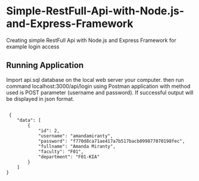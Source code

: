 # Simple-RestFull-Api-with-Node.js-and-Express-Framework
Creating simple RestFull Api with Node.js and Express Framework for example login access

## Running Application
Import api.sql database on the local web server your computer.
then run command localhost:3000/api/login using Postman application with method used is POST parameter (username and password).
If successful output will be displayed in json format.

<pre>
<code>
 {
    "data": [
        {
            "id": 2,
            "username": "amandamiranty",
            "password": "f770d8ca71ae417a7b517bacb099877070198fec",
            "fullname": "Amanda Miranty",
            "faculty": "F01",
            "department": "F01-KIA"
        }
    ]
}
</pre>
</code>
